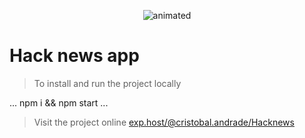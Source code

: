
<p align="center">
    <img src="AppPreview.gif" alt="animated"/>
</p>

# Hack news app


> To install and run the project locally

...
    npm i && npm start
...


> Visit the project online
[exp.host/@cristobal.andrade/Hacknews](https://exp.host/@cristobal.andrade/Hacknews)